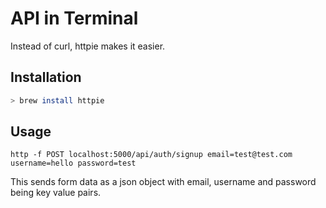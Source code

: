 # API in Terminal

Instead of curl, httpie makes it easier.

## Installation

```bash
> brew install httpie
```

## Usage

```
http -f POST localhost:5000/api/auth/signup email=test@test.com username=hello password=test
```

This sends form data as a json object with email, username and password being key value pairs.
